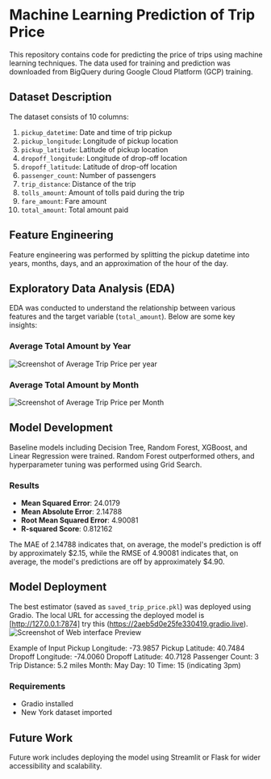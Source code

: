 # Machine Learning Prediction of Trip Price

This repository contains code for predicting the price of trips using machine learning techniques. The data used for training and prediction was downloaded from BigQuery during Google Cloud Platform (GCP) training.

## Dataset Description

The dataset consists of 10 columns:

1. `pickup_datetime`: Date and time of trip pickup
2. `pickup_longitude`: Longitude of pickup location
3. `pickup_latitude`: Latitude of pickup location
4. `dropoff_longitude`: Longitude of drop-off location
5. `dropoff_latitude`: Latitude of drop-off location
6. `passenger_count`: Number of passengers
7. `trip_distance`: Distance of the trip
8. `tolls_amount`: Amount of tolls paid during the trip
9. `fare_amount`: Fare amount
10. `total_amount`: Total amount paid

## Feature Engineering

Feature engineering was performed by splitting the pickup datetime into years, months, days, and an approximation of the hour of the day.

## Exploratory Data Analysis (EDA)

EDA was conducted to understand the relationship between various features and the target variable (`total_amount`). Below are some key insights:

### Average Total Amount by Year
![Screenshot of Average Trip Price per year](https://imgur.com/zNNWHEh.png)


### Average Total Amount by Month
![Screenshot of Average Trip Price per Month](https://imgur.com/vaPKfc5.png)


## Model Development

Baseline models including Decision Tree, Random Forest, XGBoost, and Linear Regression were trained. Random Forest outperformed others, and hyperparameter tuning was performed using Grid Search.

### Results
- **Mean Squared Error**: 24.0179
- **Mean Absolute Error**: 2.14788
- **Root Mean Squared Error**: 4.90081
- **R-squared Score**: 0.812162

The MAE of 2.14788 indicates that, on average, the model's prediction is off by approximately $2.15, while the RMSE of 4.90081 indicates that, on average, the model's predictions are off by approximately $4.90.

## Model Deployment

The best estimator (saved as `saved_trip_price.pkl`) was deployed using Gradio. The local URL for accessing the deployed model is [http://127.0.0.1:7874] try this (https://2aeb5d0e25fe330419.gradio.live).
![Screenshot of Web interface Preview](https://imgur.com/klgz7a9.png)

Example of Input
Pickup Longitude: -73.9857
Pickup Latitude: 40.7484
Dropoff Longitude: -74.0060
Dropoff Latitude: 40.7128
Passenger Count: 3
Trip Distance: 5.2 miles
Month: May
Day: 10
Time: 15 (indicating 3pm)

### Requirements
- Gradio installed
- New York dataset imported

## Future Work

Future work includes deploying the model using Streamlit or Flask for wider accessibility and scalability.
